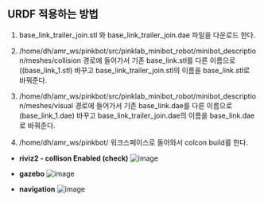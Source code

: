 ## URDF 적용하는 방법


1. base_link_trailer_join.stl 와 base_link_trailer_join.dae 파일을 다운로드 한다.
   
2. /home/dh/amr_ws/pinkbot/src/pinklab_minibot_robot/minibot_description/meshes/collision 경로에 들어가서 
  기존 base_link.stl를 다른 이름으로((base_link_1.stl) 바꾸고 base_link_trailer_join.stl의 이름을 base_link.stl로 바꿔준다.

3. /home/dh/amr_ws/pinkbot/src/pinklab_minibot_robot/minibot_description/meshes/visual 경로에 들어가서
  기존 base_link.dae를 다른 이름으로(base_link_1.dae) 바꾸고 base_link_trailer_join.dae의 이름을 base_link.dae로 바꿔준다.

4. /home/dh/amr_ws/pinkbot/ 워크스페이스로 돌아와서 colcon build를 한다.

* **riviz2 - collison Enabled (check)**
![image](https://github.com/addinedu-ros-4th/ros-repo-4/assets/132053839/c1acd758-d872-4286-ab65-467a27bd4099)

* **gazebo**
![image](https://github.com/addinedu-ros-4th/ros-repo-4/assets/132053839/155f0e04-c665-476d-a534-0f2f6d6554e0)

* **navigation**
![image](https://github.com/addinedu-ros-4th/ros-repo-4/assets/132053839/3dcc36a7-1135-4013-8ba3-44381b1dcd0c)
